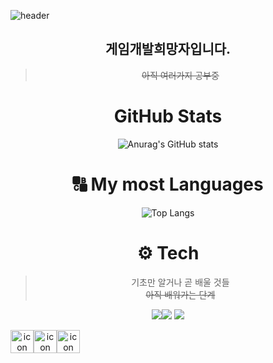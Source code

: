 
![header](https://capsule-render.vercel.app/api?type=cylinder&height=200&color=5cffd1&text=jes0321's%20Profile&textBg=false&fontColor=000000&fontAlign=50&animation=blinking&rotate=0)


<div align=center>

## 게임개발희망자입니다.
>~~아직 여러가지 공부중~~

# GitHub Stats
![Anurag's GitHub stats](https://github-readme-stats.vercel.app/api?username=jes0321&show_icons=true&theme=holi)

# 🔠 My most Languages
![Top Langs](https://github-readme-stats.vercel.app/api/top-langs/?username=jes0321&layout=compact&theme=holi)



# ⚙️ Tech
>기초만 알거나 곧 배울 것들<br>
~~아직 배워가는 단계~~

<div align = "center">

<img src="https://img.shields.io/badge/unity-000000?logo=unity"><img src="https://img.shields.io/badge/unrealengine-0E1128?logo=unrealengine">
<img src="https://img.shields.io/badge/github-181717?logo=github">
<div>

<div style="display: flex; align-items: flex-start;"><img src="https://techstack-generator.vercel.app/cpp-icon.svg" alt="icon" width="37" height="37" /><img src="https://techstack-generator.vercel.app/csharp-icon.svg" alt="icon" width="37" height="37" /><img src="https://techstack-generator.vercel.app/python-icon.svg" alt="icon" width="37" height="37" /></div>

